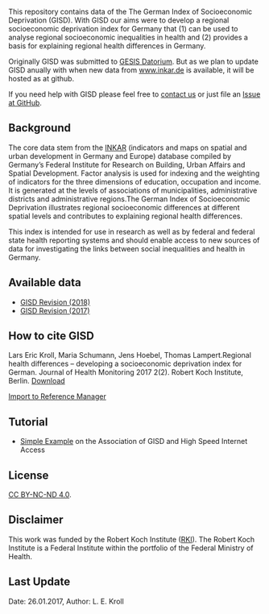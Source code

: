 This repository contains data of the The German Index of Socioeconomic Deprivation (GISD). With GISD our aims were  to  develop  a  regional  socioeconomic  deprivation  index  for  Germany that (1) can be used to analyse regional socioeconomic inequalities in health and (2) provides a basis for explaining regional health differences in Germany. 

Originally GISD was submitted to [GESIS Datorium](https://datorium.gesis.org/xmlui/handle/10.7802/1460). But as we plan to update GISD anually with when new data from www.inkar.de is available, it will be hosted as at github.

If you need help with GISD please feel free to [contact us](https://www.rki.de/SharedDocs/Kontaktformulare/K/Kroll_Lars_Eric/Integrator.html) or just file an [Issue at GitHub](https://github.com/lekroll/GISD/issues).

## Background
The core data stem from the [INKAR](www.inkar.de) (indicators and maps on spatial and urban development in Germany and Europe) database compiled by Germany’s Federal Institute for Research on Building, Urban Affairs and Spatial Development. Factor analysis is used for indexing and the weighting of indicators for the three dimensions of education, occupation and income. 
It is generated at the levels of associations of municipalities, administrative districts and administrative regions.The  German  Index  of  Socioeconomic  Deprivation  illustrates  regional  socioeconomic  differences  at  different  spatial levels and contributes to explaining regional health differences. 

This index is intended for use in research as well as by federal and federal state health reporting systems and should enable access to new sources of data for investigating the links between social inequalities and health in Germany.

## Available data
* [GISD Revision (2018)](Update_2018)
* [GISD Revision (2017)](Initial_2017)

## How to cite GISD
Lars Eric Kroll, Maria Schumann, Jens Hoebel, Thomas Lampert.Regional health differences – developing a socioeconomic deprivation index for German. Journal of Health Monitoring 2017 2(2). Robert Koch Institute, Berlin. [Download](http://edoc.rki.de/oa/articles/re4F16l3vDa4g/PDF/20Z7HMEgZo7zk.pdf)

[Import to Reference Manager](http://edoc.rki.de/docviews/endnote.php?id=5130)

## Tutorial
* [Simple Example](Example_1.html) on the Association of GISD and High Speed Internet Access 

## License
[CC BY-NC-ND 4.0](https://creativecommons.org/licenses/by-nc-nd/4.0/deed.de). 

## Disclaimer
This work was funded by the Robert Koch Institute ([RKI](https://www.rki.de/EN)). The Robert Koch Institute is a Federal Institute 
within the portfolio of the Federal Ministry of Health.

## Last Update
Date: 26.01.2017, Author: L. E. Kroll
